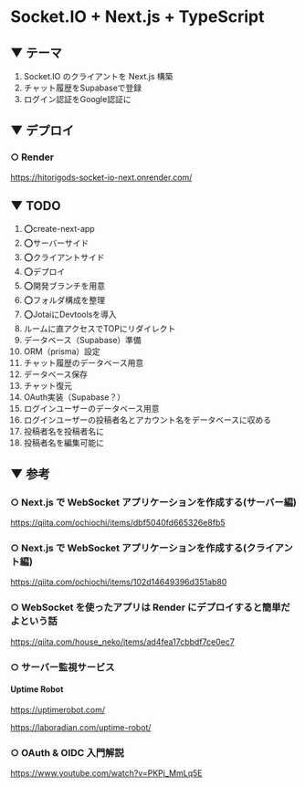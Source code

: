 # Socket.IO + Next.js + TypeScript

## ▼ テーマ

1. Socket.IO のクライアントを Next.js 構築
1. チャット履歴をSupabaseで登録
1. ログイン認証をGoogle認証に

## ▼ デプロイ

### ○ Render

https://hitorigods-socket-io-next.onrender.com/

## ▼ TODO

1. ⭕create-next-app
1. ⭕サーバーサイド
1. ⭕クライアントサイド
1. ⭕デプロイ
1. ⭕開発ブランチを用意
1. ⭕フォルダ構成を整理
1. ⭕JotaiにDevtoolsを導入
1. ルームに直アクセスでTOPにリダイレクト
1. データベース（Supabase）準備
1. ORM（prisma）設定
1. チャット履歴のデータベース用意
1. データベース保存
1. チャット復元
1. OAuth実装（Supabase？）
1. ログインユーザーのデータベース用意
1. ログインユーザーの投稿者名とアカウント名をデータベースに収める
1. 投稿者名を投稿者名に
1. 投稿者名を編集可能に

## ▼ 参考

### ○ Next.js で WebSocket アプリケーションを作成する(サーバー編)

https://qiita.com/ochiochi/items/dbf5040fd665326e8fb5

### ○ Next.js で WebSocket アプリケーションを作成する(クライアント編)

https://qiita.com/ochiochi/items/102d14649396d351ab80

### ○ WebSocket を使ったアプリは Render にデプロイすると簡単だよという話

https://qiita.com/house_neko/items/ad4fea17cbbdf7ce0ec7

### ○ サーバー監視サービス

#### Uptime Robot

https://uptimerobot.com/

https://laboradian.com/uptime-robot/

### ○ OAuth & OIDC 入門解説

https://www.youtube.com/watch?v=PKPj_MmLq5E
